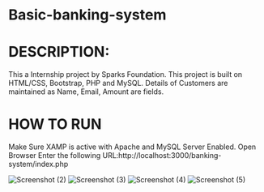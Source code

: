 # Basic-banking-system

# DESCRIPTION:
This a Internship project by Sparks Foundation.
This project is built on HTML/CSS, Bootstrap, PHP and MySQL.
Details of Customers are maintained as Name, Email, Amount are fields.
# HOW TO RUN
Make Sure XAMP is active with Apache and MySQL Server Enabled.
Open Browser Enter the following URL:http://localhost:3000/banking-system/index.php

![Screenshot (2)](https://github.com/Sradha1234/Basic-banking-system/assets/136174579/9b6a82a4-4f0a-4eb1-866d-200b1b061b5a)
![Screenshot (3)](https://github.com/Sradha1234/Basic-banking-system/assets/136174579/fd6dbd3f-84f2-44c9-96de-c08d16085b1a)
![Screenshot (4)](https://github.com/Sradha1234/Basic-banking-system/assets/136174579/4264865e-750f-4042-b5df-4e7e78d94c48)
![Screenshot (5)](https://github.com/Sradha1234/Basic-banking-system/assets/136174579/4ab6a97b-669d-4dbb-8c04-482d6e1f1afd)
